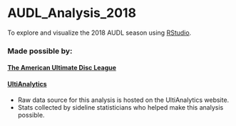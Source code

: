 # AUDL_Analysis_2018
To explore and visualize the 2018 AUDL season using [RStudio](https://www.rstudio.com/).

### Made possible by:
#### [The American Ultimate Disc League](https://theaudl.com/)

#### [UltiAnalytics](https://www.ultianalytics.com/index.html)
* Raw data source for this analysis is hosted on the UltiAnalytics website.
* Stats collected by sideline statisticians who helped make this analysis possible.
